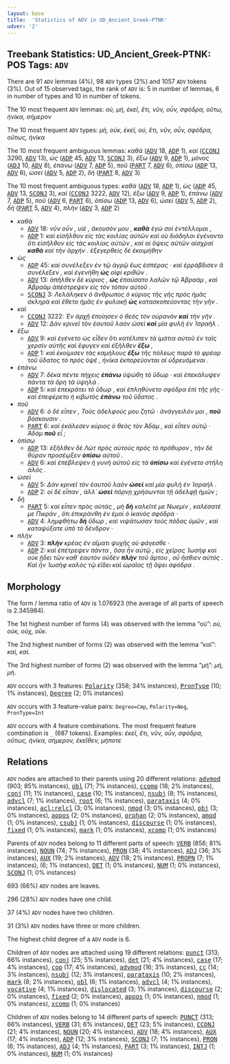 ```yaml
---
layout: base
title:  'Statistics of ADV in UD_Ancient_Greek-PTNK'
udver: '2'
---
```


## Treebank Statistics: UD_Ancient_Greek-PTNK: POS Tags: `ADV`

There are 91 `ADV` lemmas (4%), 98 `ADV` types (2%) and 1057 `ADV` tokens (3%).
Out of 15 observed tags, the rank of `ADV` is: 5 in number of lemmas, 6 in number of types and 10 in number of tokens.

The 10 most frequent `ADV` lemmas: <em>οὐ, μή, ἐκεῖ, ἔτι, νῦν, οὖν, σφόδρα, οὕτω, ἡνίκα, σήμερον</em>

The 10 most frequent `ADV` types:  <em>μὴ, οὐκ, ἐκεῖ, οὐ, ἔτι, νῦν, οὖν, σφόδρα, οὕτως, ἡνίκα</em>

The 10 most frequent ambiguous lemmas: <em>καθά</em> (<tt><a href="grc_ptnk-pos-ADV.html">ADV</a></tt> 18, <tt><a href="grc_ptnk-pos-ADP.html">ADP</a></tt> 1), <em>καί</em> (<tt><a href="grc_ptnk-pos-CCONJ.html">CCONJ</a></tt> 3290, <tt><a href="grc_ptnk-pos-ADV.html">ADV</a></tt> 13), <em>ὡς</em> (<tt><a href="grc_ptnk-pos-ADP.html">ADP</a></tt> 45, <tt><a href="grc_ptnk-pos-ADV.html">ADV</a></tt> 13, <tt><a href="grc_ptnk-pos-SCONJ.html">SCONJ</a></tt> 3), <em>ἔξω</em> (<tt><a href="grc_ptnk-pos-ADV.html">ADV</a></tt> 9, <tt><a href="grc_ptnk-pos-ADP.html">ADP</a></tt> 1), <em>μόνος</em> (<tt><a href="grc_ptnk-pos-ADJ.html">ADJ</a></tt> 10, <tt><a href="grc_ptnk-pos-ADV.html">ADV</a></tt> 8), <em>ἐπάνω</em> (<tt><a href="grc_ptnk-pos-ADV.html">ADV</a></tt> 7, <tt><a href="grc_ptnk-pos-ADP.html">ADP</a></tt> 5), <em>ποῦ</em> (<tt><a href="grc_ptnk-pos-PART.html">PART</a></tt> 7, <tt><a href="grc_ptnk-pos-ADV.html">ADV</a></tt> 6), <em>ὀπίσω</em> (<tt><a href="grc_ptnk-pos-ADP.html">ADP</a></tt> 13, <tt><a href="grc_ptnk-pos-ADV.html">ADV</a></tt> 6), <em>ὡσεί</em> (<tt><a href="grc_ptnk-pos-ADV.html">ADV</a></tt> 5, <tt><a href="grc_ptnk-pos-ADP.html">ADP</a></tt> 2), <em>δή</em> (<tt><a href="grc_ptnk-pos-PART.html">PART</a></tt> 8, <tt><a href="grc_ptnk-pos-ADV.html">ADV</a></tt> 3)

The 10 most frequent ambiguous types:  <em>καθὰ</em> (<tt><a href="grc_ptnk-pos-ADV.html">ADV</a></tt> 18, <tt><a href="grc_ptnk-pos-ADP.html">ADP</a></tt> 1), <em>ὡς</em> (<tt><a href="grc_ptnk-pos-ADP.html">ADP</a></tt> 45, <tt><a href="grc_ptnk-pos-ADV.html">ADV</a></tt> 13, <tt><a href="grc_ptnk-pos-SCONJ.html">SCONJ</a></tt> 3), <em>καὶ</em> (<tt><a href="grc_ptnk-pos-CCONJ.html">CCONJ</a></tt> 3222, <tt><a href="grc_ptnk-pos-ADV.html">ADV</a></tt> 12), <em>ἔξω</em> (<tt><a href="grc_ptnk-pos-ADV.html">ADV</a></tt> 9, <tt><a href="grc_ptnk-pos-ADP.html">ADP</a></tt> 1), <em>ἐπάνω</em> (<tt><a href="grc_ptnk-pos-ADV.html">ADV</a></tt> 7, <tt><a href="grc_ptnk-pos-ADP.html">ADP</a></tt> 5), <em>ποῦ</em> (<tt><a href="grc_ptnk-pos-ADV.html">ADV</a></tt> 6, <tt><a href="grc_ptnk-pos-PART.html">PART</a></tt> 6), <em>ὀπίσω</em> (<tt><a href="grc_ptnk-pos-ADP.html">ADP</a></tt> 13, <tt><a href="grc_ptnk-pos-ADV.html">ADV</a></tt> 6), <em>ὡσεὶ</em> (<tt><a href="grc_ptnk-pos-ADV.html">ADV</a></tt> 5, <tt><a href="grc_ptnk-pos-ADP.html">ADP</a></tt> 2), <em>δὴ</em> (<tt><a href="grc_ptnk-pos-PART.html">PART</a></tt> 5, <tt><a href="grc_ptnk-pos-ADV.html">ADV</a></tt> 4), <em>πλὴν</em> (<tt><a href="grc_ptnk-pos-ADV.html">ADV</a></tt> 3, <tt><a href="grc_ptnk-pos-ADP.html">ADP</a></tt> 2)


* <em>καθὰ</em>
  * <tt><a href="grc_ptnk-pos-ADV.html">ADV</a></tt> 18: <em>νῦν οὖν , υἱέ , ἄκουσόν μου , <b>καθὰ</b> ἐγώ σοί ἐντέλλομαι ,</em>
  * <tt><a href="grc_ptnk-pos-ADP.html">ADP</a></tt> 1: <em>καὶ εἰσῆλθον εἰς τὰς κοιλίας αὐτῶν καὶ οὐ διάδηλοι ἐγένοντο ὅτι εἰσῆλθον εἰς τὰς κοιλίας αὐτῶν , καὶ αἱ ὄψεις αὐτῶν αἰσχραὶ <b>καθὰ</b> καὶ τὴν ἀρχήν . ἐξεγερθεὶς δὲ ἐκοιμήθην</em>
* <em>ὡς</em>
  * <tt><a href="grc_ptnk-pos-ADP.html">ADP</a></tt> 45: <em>καὶ συνέλεξεν ἐν τῷ ἀγρῷ ἕως ἑσπέρας · καὶ ἐρράβδισεν ἃ συνέλεξεν , καὶ ἐγενήθη <b>ὡς</b> οἰφὶ κριθῶν .</em>
  * <tt><a href="grc_ptnk-pos-ADV.html">ADV</a></tt> 13: <em>ἀπῆλθεν δὲ κύριος , <b>ὡς</b> ἐπαύσατο λαλῶν τῷ Ἁβραάμ , καὶ Ἁβραὰμ ἀπέστρεψεν εἰς τὸν τόπον αὐτοῦ .</em>
  * <tt><a href="grc_ptnk-pos-SCONJ.html">SCONJ</a></tt> 3: <em>Λελάληκεν ὁ ἄνθρωπος ὁ κύριος τῆς γῆς πρὸς ἡμᾶς σκληρὰ καὶ ἔθετο ἡμᾶς ἐν φυλακῇ <b>ὡς</b> κατασκοπεύοντας τὴν γῆν .</em>
* <em>καὶ</em>
  * <tt><a href="grc_ptnk-pos-CCONJ.html">CCONJ</a></tt> 3222: <em>Ἐν ἀρχῇ ἐποίησεν ὁ θεὸς τὸν οὐρανὸν <b>καὶ</b> τὴν γῆν .</em>
  * <tt><a href="grc_ptnk-pos-ADV.html">ADV</a></tt> 12: <em>Δὰν κρινεῖ τὸν ἑαυτοῦ λαὸν ὡσεὶ <b>καὶ</b> μία φυλὴ ἐν Ἰσραήλ .</em>
* <em>ἔξω</em>
  * <tt><a href="grc_ptnk-pos-ADV.html">ADV</a></tt> 9: <em>καὶ ἐγένετο ὡς εἶδεν ὅτι κατέλιπεν τὰ ἱμάτια αὐτοῦ ἐν ταῖς χερσὶν αὐτῆς καὶ ἔφυγεν καὶ ἐξῆλθεν <b>ἔξω</b> ,</em>
  * <tt><a href="grc_ptnk-pos-ADP.html">ADP</a></tt> 1: <em>καὶ ἐκοίμισεν τὰς καμήλους <b>ἔξω</b> τῆς πόλεως παρὰ τὸ φρέαρ τοῦ ὕδατος τὸ πρὸς ὀψέ , ἡνίκα ἐκπορεύονται αἱ ὑδρευόμεναι .</em>
* <em>ἐπάνω</em>
  * <tt><a href="grc_ptnk-pos-ADV.html">ADV</a></tt> 7: <em>δέκα πέντε πήχεις <b>ἐπάνω</b> ὑψώθη τὸ ὕδωρ · καὶ ἐπεκάλυψεν πάντα τὰ ὄρη τὰ ὑψηλά .</em>
  * <tt><a href="grc_ptnk-pos-ADP.html">ADP</a></tt> 5: <em>καὶ ἐπεκράτει τὸ ὕδωρ , καὶ ἐπληθύνετο σφόδρα ἐπὶ τῆς γῆς · καὶ ἐπεφέρετο ἡ κιβωτὸς <b>ἐπάνω</b> τοῦ ὕδατος .</em>
* <em>ποῦ</em>
  * <tt><a href="grc_ptnk-pos-ADV.html">ADV</a></tt> 6: <em>ὁ δὲ εἶπεν , Τοὺς ἀδελφούς μου ζητῶ · ἀνάγγειλόν μοι , <b>ποῦ</b> βόσκουσιν .</em>
  * <tt><a href="grc_ptnk-pos-PART.html">PART</a></tt> 6: <em>καὶ ἐκάλεσεν κύριος ὁ θεὸς τὸν Ἀδάμ , καὶ εἶπεν αὐτῷ · Ἀδὰμ <b>ποῦ</b> εἶ ;</em>
* <em>ὀπίσω</em>
  * <tt><a href="grc_ptnk-pos-ADP.html">ADP</a></tt> 13: <em>ἐξῆλθεν δὲ Λὼτ πρὸς αὐτοὺς πρὸς τὸ πρόθυρον , τὴν δὲ θύραν προσέῳξεν <b>ὀπίσω</b> αὐτοῦ .</em>
  * <tt><a href="grc_ptnk-pos-ADV.html">ADV</a></tt> 6: <em>καὶ ἐπέβλεψεν ἡ γυνὴ αὐτοῦ εἰς τὰ <b>ὀπίσω</b> καὶ ἐγένετο στήλη ἁλός .</em>
* <em>ὡσεὶ</em>
  * <tt><a href="grc_ptnk-pos-ADV.html">ADV</a></tt> 5: <em>Δὰν κρινεῖ τὸν ἑαυτοῦ λαὸν <b>ὡσεὶ</b> καὶ μία φυλὴ ἐν Ἰσραήλ .</em>
  * <tt><a href="grc_ptnk-pos-ADP.html">ADP</a></tt> 2: <em>οἱ δὲ εἶπαν , ἀλλ᾿ <b>ὡσεὶ</b> πόρνῃ χρήσωνται τῇ ἀδελφῇ ἡμῶν ;</em>
* <em>δὴ</em>
  * <tt><a href="grc_ptnk-pos-PART.html">PART</a></tt> 5: <em>καὶ εἶπεν πρὸς αὐτάς , μὴ <b>δὴ</b> καλεῖτέ με Νωεμίν , καλέσατέ με Πικράν , ὅτι ἐπικράνθη ἐν ἐμοὶ ὁ ἱκανὸς σφόδρα ·</em>
  * <tt><a href="grc_ptnk-pos-ADV.html">ADV</a></tt> 4: <em>λημφθήτω <b>δὴ</b> ὕδωρ , καὶ νιψάτωσαν τοὺς πόδας ὑμῶν , καὶ καταψύξατε ὑπὸ τὸ δένδρον ·</em>
* <em>πλὴν</em>
  * <tt><a href="grc_ptnk-pos-ADV.html">ADV</a></tt> 3: <em><b>πλὴν</b> κρέας ἐν αἵματι ψυχῆς οὐ φάγεσθε ·</em>
  * <tt><a href="grc_ptnk-pos-ADP.html">ADP</a></tt> 2: <em>καὶ ἐπέτρεψεν πάντα , ὅσα ἦν αὐτῷ , εἰς χεῖρας Ἰωσὴφ καὶ οὐκ ᾔδει τῶν καθ᾿ ἑαυτὸν οὐδὲν <b>πλὴν</b> τοῦ ἄρτου , οὗ ἤσθιεν αὐτός . Καὶ ἦν Ἰωσὴφ καλὸς τῷ εἴδει καὶ ὡραῖος τῇ ὄψει σφόδρα .</em>

## Morphology

The form / lemma ratio of `ADV` is 1.076923 (the average of all parts of speech is 2.345984).

The 1st highest number of forms (4) was observed with the lemma “οὐ”: <em>οὐ, οὐκ, οὐχ, οὔκ</em>.

The 2nd highest number of forms (2) was observed with the lemma “καί”: <em>καί, καὶ</em>.

The 3rd highest number of forms (2) was observed with the lemma “μή”: <em>μή, μὴ</em>.

`ADV` occurs with 3 features: <tt><a href="grc_ptnk-feat-Polarity.html">Polarity</a></tt> (358; 34% instances), <tt><a href="grc_ptnk-feat-PronType.html">PronType</a></tt> (10; 1% instances), <tt><a href="grc_ptnk-feat-Degree.html">Degree</a></tt> (2; 0% instances)

`ADV` occurs with 3 feature-value pairs: `Degree=Cmp`, `Polarity=Neg`, `PronType=Int`

`ADV` occurs with 4 feature combinations.
The most frequent feature combination is `_` (687 tokens).
Examples: <em>ἐκεῖ, ἔτι, νῦν, οὖν, σφόδρα, οὕτως, ἡνίκα, σήμερον, ἐκεῖθεν, μήποτε</em>


## Relations

`ADV` nodes are attached to their parents using 20 different relations: <tt><a href="grc_ptnk-dep-advmod.html">advmod</a></tt> (903; 85% instances), <tt><a href="grc_ptnk-dep-obl.html">obl</a></tt> (71; 7% instances), <tt><a href="grc_ptnk-dep-ccomp.html">ccomp</a></tt> (18; 2% instances), <tt><a href="grc_ptnk-dep-conj.html">conj</a></tt> (11; 1% instances), <tt><a href="grc_ptnk-dep-case.html">case</a></tt> (10; 1% instances), <tt><a href="grc_ptnk-dep-nsubj.html">nsubj</a></tt> (8; 1% instances), <tt><a href="grc_ptnk-dep-advcl.html">advcl</a></tt> (7; 1% instances), <tt><a href="grc_ptnk-dep-root.html">root</a></tt> (6; 1% instances), <tt><a href="grc_ptnk-dep-parataxis.html">parataxis</a></tt> (4; 0% instances), <tt><a href="grc_ptnk-dep-acl-relcl.html">acl:relcl</a></tt> (3; 0% instances), <tt><a href="grc_ptnk-dep-nmod.html">nmod</a></tt> (3; 0% instances), <tt><a href="grc_ptnk-dep-obj.html">obj</a></tt> (3; 0% instances), <tt><a href="grc_ptnk-dep-appos.html">appos</a></tt> (2; 0% instances), <tt><a href="grc_ptnk-dep-orphan.html">orphan</a></tt> (2; 0% instances), <tt><a href="grc_ptnk-dep-amod.html">amod</a></tt> (1; 0% instances), <tt><a href="grc_ptnk-dep-csubj.html">csubj</a></tt> (1; 0% instances), <tt><a href="grc_ptnk-dep-discourse.html">discourse</a></tt> (1; 0% instances), <tt><a href="grc_ptnk-dep-fixed.html">fixed</a></tt> (1; 0% instances), <tt><a href="grc_ptnk-dep-mark.html">mark</a></tt> (1; 0% instances), <tt><a href="grc_ptnk-dep-xcomp.html">xcomp</a></tt> (1; 0% instances)

Parents of `ADV` nodes belong to 11 different parts of speech: <tt><a href="grc_ptnk-pos-VERB.html">VERB</a></tt> (856; 81% instances), <tt><a href="grc_ptnk-pos-NOUN.html">NOUN</a></tt> (74; 7% instances), <tt><a href="grc_ptnk-pos-PRON.html">PRON</a></tt> (38; 4% instances), <tt><a href="grc_ptnk-pos-ADJ.html">ADJ</a></tt> (36; 3% instances), <tt><a href="grc_ptnk-pos-AUX.html">AUX</a></tt> (19; 2% instances), <tt><a href="grc_ptnk-pos-ADV.html">ADV</a></tt> (18; 2% instances), <tt><a href="grc_ptnk-pos-PROPN.html">PROPN</a></tt> (7; 1% instances),  (6; 1% instances), <tt><a href="grc_ptnk-pos-DET.html">DET</a></tt> (1; 0% instances), <tt><a href="grc_ptnk-pos-NUM.html">NUM</a></tt> (1; 0% instances), <tt><a href="grc_ptnk-pos-SCONJ.html">SCONJ</a></tt> (1; 0% instances)

693 (66%) `ADV` nodes are leaves.

296 (28%) `ADV` nodes have one child.

37 (4%) `ADV` nodes have two children.

31 (3%) `ADV` nodes have three or more children.

The highest child degree of a `ADV` node is 6.

Children of `ADV` nodes are attached using 19 different relations: <tt><a href="grc_ptnk-dep-punct.html">punct</a></tt> (313; 66% instances), <tt><a href="grc_ptnk-dep-conj.html">conj</a></tt> (25; 5% instances), <tt><a href="grc_ptnk-dep-det.html">det</a></tt> (21; 4% instances), <tt><a href="grc_ptnk-dep-case.html">case</a></tt> (17; 4% instances), <tt><a href="grc_ptnk-dep-cop.html">cop</a></tt> (17; 4% instances), <tt><a href="grc_ptnk-dep-advmod.html">advmod</a></tt> (16; 3% instances), <tt><a href="grc_ptnk-dep-cc.html">cc</a></tt> (14; 3% instances), <tt><a href="grc_ptnk-dep-nsubj.html">nsubj</a></tt> (12; 3% instances), <tt><a href="grc_ptnk-dep-parataxis.html">parataxis</a></tt> (10; 2% instances), <tt><a href="grc_ptnk-dep-mark.html">mark</a></tt> (8; 2% instances), <tt><a href="grc_ptnk-dep-obl.html">obl</a></tt> (6; 1% instances), <tt><a href="grc_ptnk-dep-advcl.html">advcl</a></tt> (4; 1% instances), <tt><a href="grc_ptnk-dep-vocative.html">vocative</a></tt> (4; 1% instances), <tt><a href="grc_ptnk-dep-dislocated.html">dislocated</a></tt> (3; 1% instances), <tt><a href="grc_ptnk-dep-discourse.html">discourse</a></tt> (2; 0% instances), <tt><a href="grc_ptnk-dep-fixed.html">fixed</a></tt> (2; 0% instances), <tt><a href="grc_ptnk-dep-appos.html">appos</a></tt> (1; 0% instances), <tt><a href="grc_ptnk-dep-nmod.html">nmod</a></tt> (1; 0% instances), <tt><a href="grc_ptnk-dep-xcomp.html">xcomp</a></tt> (1; 0% instances)

Children of `ADV` nodes belong to 14 different parts of speech: <tt><a href="grc_ptnk-pos-PUNCT.html">PUNCT</a></tt> (313; 66% instances), <tt><a href="grc_ptnk-pos-VERB.html">VERB</a></tt> (31; 6% instances), <tt><a href="grc_ptnk-pos-DET.html">DET</a></tt> (23; 5% instances), <tt><a href="grc_ptnk-pos-CCONJ.html">CCONJ</a></tt> (21; 4% instances), <tt><a href="grc_ptnk-pos-NOUN.html">NOUN</a></tt> (20; 4% instances), <tt><a href="grc_ptnk-pos-ADV.html">ADV</a></tt> (18; 4% instances), <tt><a href="grc_ptnk-pos-AUX.html">AUX</a></tt> (17; 4% instances), <tt><a href="grc_ptnk-pos-ADP.html">ADP</a></tt> (12; 3% instances), <tt><a href="grc_ptnk-pos-SCONJ.html">SCONJ</a></tt> (7; 1% instances), <tt><a href="grc_ptnk-pos-PRON.html">PRON</a></tt> (6; 1% instances), <tt><a href="grc_ptnk-pos-ADJ.html">ADJ</a></tt> (4; 1% instances), <tt><a href="grc_ptnk-pos-PART.html">PART</a></tt> (3; 1% instances), <tt><a href="grc_ptnk-pos-INTJ.html">INTJ</a></tt> (1; 0% instances), <tt><a href="grc_ptnk-pos-NUM.html">NUM</a></tt> (1; 0% instances)

